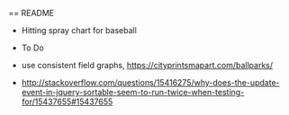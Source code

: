== README

* Hitting spray chart for baseball

* To Do

- use consistent field graphs, https://cityprintsmapart.com/ballparks/

- http://stackoverflow.com/questions/15416275/why-does-the-update-event-in-jquery-sortable-seem-to-run-twice-when-testing-for/15437655#15437655
